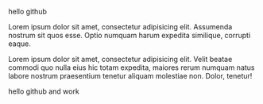 hello github

Lorem ipsum dolor sit amet, consectetur adipisicing elit. Assumenda nostrum sit quos esse. Optio numquam harum expedita similique, corrupti eaque.

Lorem ipsum dolor sit amet, consectetur adipisicing elit. Velit beatae commodi quo nulla eius hic totam expedita, maiores rerum numquam natus labore nostrum praesentium tenetur aliquam molestiae non. Dolor, tenetur!

hello github  and  work

